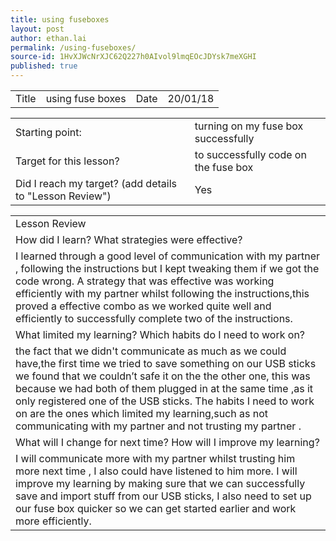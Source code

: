 ```yaml
---
title: using fuseboxes
layout: post
author: ethan.lai
permalink: /using-fuseboxes/
source-id: 1HvXJWcNrXJC62Q227h0AIvol9lmqEOcJDYsk7meXGHI
published: true
---
```

<table>
  <tr>
    <td>Title </td>
    <td>using fuse boxes</td>
    <td>Date </td>
    <td>20/01/18</td>
  </tr>
</table>


<table>
  <tr>
    <td>Starting point:</td>
    <td>turning on my fuse box successfully</td>
  </tr>
  <tr>
    <td>Target for this lesson?</td>
    <td>to successfully code on the fuse box</td>
  </tr>
  <tr>
    <td>Did I reach my target? 
(add details to "Lesson Review")</td>
    <td> Yes </td>
  </tr>
</table>


<table>
  <tr>
    <td>Lesson Review</td>
  </tr>
  <tr>
    <td>How did I learn? What strategies were effective? </td>
  </tr>
  <tr>
    <td>I learned through a good level of communication with my partner , following the instructions but I kept tweaking them if we got the code wrong.
A strategy that was effective was working efficiently with my partner whilst following the instructions,this proved a effective combo as we worked quite well and efficiently to successfully complete two of the instructions.</td>
  </tr>
  <tr>
    <td>What limited my learning? Which habits do I need to work on? </td>
  </tr>
  <tr>
    <td>the fact that we didn't communicate as much as we could have,the first time we tried to save something on our USB sticks we found that we couldn’t safe it on the the other one, this was because we had both of them plugged in at the same time ,as it only registered one of the USB sticks.
The habits I need to work on are the ones which limited my learning,such as not communicating with my partner and not trusting my partner .</td>
  </tr>
  <tr>
    <td>What will I change for next time? How will I improve my learning?</td>
  </tr>
  <tr>
    <td>I will communicate more with my partner whilst trusting him more next time , I also could have listened to him more.
I will improve my learning by making sure that we can successfully save and import stuff from our USB sticks, I also need to set up our fuse box quicker so we can get started earlier and work more efficiently.</td>
  </tr>
</table>


